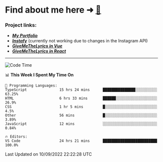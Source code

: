 # Find about me here ➜ [🧑](https://pauabella.dev)

### Project links:
- ***[My Portfolio](https://pauabella.dev)***
- ***[Instafy](https://instafy.me)*** (currently not working due to changes in the Instagram API)
- ***[GiveMeTheLyrics in Vue](https://lyrics.pauabella.dev)***
- ***[GiveMeTheLyrics in React](https://pauabella.dev/GiveMeTheLyrics)***

---
<!--START_SECTION:waka-->
![Code Time](http://img.shields.io/badge/Code%20Time-1%2C426%20hrs%2055%20mins-blue)

📊 **This Week I Spent My Time On** 

```text
💬 Programming Languages: 
TypeScript               15 hrs 24 mins      ███████████████░░░░░░░░░░   63.25% 
HTML                     6 hrs 33 mins       ██████░░░░░░░░░░░░░░░░░░░   26.9% 
CSS                      1 hr 5 mins         █░░░░░░░░░░░░░░░░░░░░░░░░   4.5% 
Other                    56 mins             █░░░░░░░░░░░░░░░░░░░░░░░░   3.89% 
JavaScript               12 mins             ░░░░░░░░░░░░░░░░░░░░░░░░░   0.84%

🔥 Editors: 
VS Code                  24 hrs 21 mins      █████████████████████████   100.0%

```


 Last Updated on 10/09/2022 22:22:28 UTC
<!--END_SECTION:waka-->
